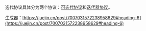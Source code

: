 
迭代协议具体分为两个协议：[可迭代协议](https://developer.mozilla.org/zh-CN/docs/Web/JavaScript/Reference/Iteration_protocols#%E5%8F%AF%E8%BF%AD%E4%BB%A3%E5%8D%8F%E8%AE%AE)和[迭代器协议](https://developer.mozilla.org/zh-CN/docs/Web/JavaScript/Reference/Iteration_protocols#%E8%BF%AD%E4%BB%A3%E5%99%A8%E5%8D%8F%E8%AE%AE)。


生成器：[https://juejin.cn/post/7007031572238958629#heading-6](https://juejin.cn/post/7007031572238958629#heading-6)

